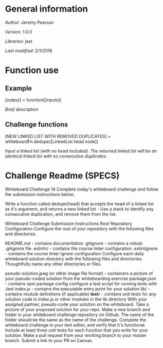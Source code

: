 # General information
_Author_: Jeremy Pearson

_Version_: 1.0.0

_Libraries_: jest

_Last modified_: 2/1/2018

# Function use

## Example
[output] = function([inputs])

_Brief description_

## Challenge functions

[NEW LINKED LIST WITH REMOVED DUPLICATES] = whiteboardFn.dedupe([LinkedList head node])

_Input a linked list (with no head included). The returned linked list will be an identical linked list with no consecutive duplicates._

# Challenge Readme (SPECS)
Whiteboard Challenge 14
Complete today's whiteboard challenge and follow the submission instructions below:

Write a function called dedupe(head) that accepts the head of a linked list as it's argument, and returns a new linked list - Use a stack to identify any consecutive duplication, and remove them from the list.

Whiteboard Challenge Submission Instructions
Root Repository Configuration
Configure the root of your repository with the following files and directories.

README.md - contains documentation
.gitignore - contains a robust .gitignore file
.eslintrc - contains the course linter configuration
.eslintignore - contains the course linter ignore configuration
Configure each daily whiteboard solution directory with the following files and directories. Thoughtfully name any other directories or files.

pseudo-solution.jpeg (or other image file format) - containers a picture of your pseudo-coded solution from the whiteboarding exercise
package.json - contains npm package config
configure a test script for running tests with Jest
index.js - contains the executable entry point for your solution
lib/ - contains module definitions (if applicable)
__test__/ - contains unit tests for any solution code in index.js or other modules in the lib directory
With your assigned partner, pseudo-code your solution on the whiteboard. Take a picture of your proposed solution for your repo.
Make a new branch and folder in your whiteboard challenge repository on Github. The name of the folder should be the same as the name of the challenge.
Complete the whiteboard challenge in your text editor, and verify that it's functional.
Include at least three unit tests for each function that you write for your solution.
Make a pull request from your working branch to your master branch.
Submit a link to your PR on Canvas.